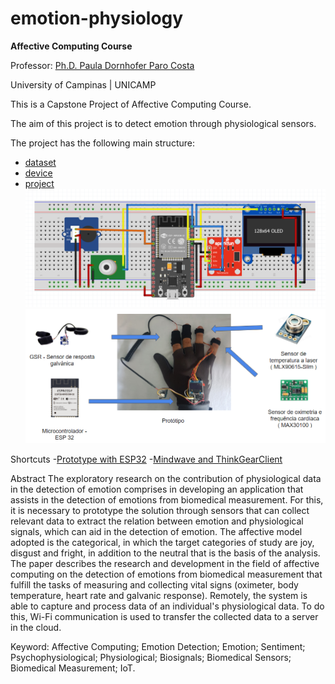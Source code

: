 # emotion-physiology

**Affective Computing Course** 

Professor: [Ph.D. Paula Dornhofer Paro Costa](http://www.dca.fee.unicamp.br/~paula)

University of Campinas | UNICAMP
 
 This is a Capstone Project of Affective Computing Course.
 
 The aim of this project is to detect emotion through physiological sensors.
 
 The project has the following main structure:
 
 - [dataset](https://github.com/IA369Y/emotion-physiology/tree/master/dataset)
 - [device](https://github.com/IA369Y/emotion-physiology/tree/master/device)
 - [project](https://github.com/IA369Y/emotion-physiology/tree/master/project)
 ![Fritzing ESP32](project/ESP32/fritzing_version_esp32.png)
 ![Prototype](project/ESP32/prototipo_esp32.png)
 
 
 Shortcuts
 -[Prototype with ESP32](https://github.com/IA369Y/emotion-physiology/tree/master/project/ESP32) 
 -[Mindwave and ThinkGearClient](https://github.com/IA369Y/emotion-physiology/tree/master/device/neurosky/mindwave)
 
 

 Abstract
 The exploratory research on the contribution of physiological data in the detection of emotion comprises in developing an application that assists in the detection of emotions from biomedical measurement. For this, it is necessary to prototype the solution through sensors that can collect relevant data to extract the relation between emotion and physiological signals, which can aid in the detection of emotion. The affective model adopted is the categorical, in which the target categories of study are joy, disgust and fright, in addition to the neutral that is the basis of the analysis. The paper describes the research and development in the field of affective computing on the detection of emotions from biomedical measurement that fulfill the tasks of measuring and collecting vital signs (oximeter, body temperature, heart rate and galvanic response). Remotely, the system is able to capture and process data of an individual's physiological data. To do this, Wi-Fi communication is used to transfer the collected data to a server in the cloud.
 
 Keyword: Affective Computing; Emotion Detection; Emotion; Sentiment; Psychophysiological; Physiological; Biosignals; Biomedical Sensors; Biomedical Measurement; IoT.


